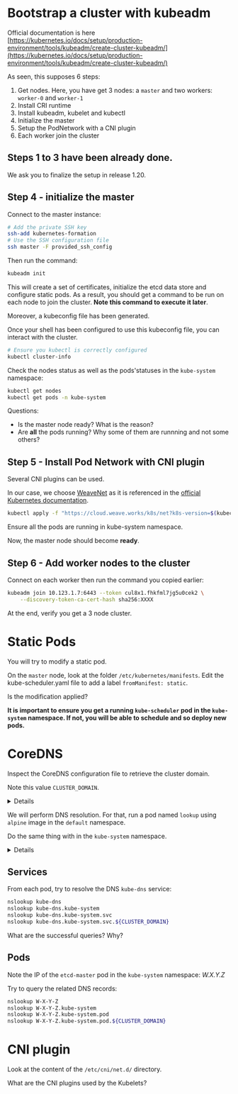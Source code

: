 # Bootstrap a cluster with kubeadm

Official documentation is here [https://kubernetes.io/docs/setup/production-environment/tools/kubeadm/create-cluster-kubeadm/](https://kubernetes.io/docs/setup/production-environment/tools/kubeadm/create-cluster-kubeadm/)

As seen, this supposes 6 steps:
1. Get nodes. Here, you have get 3 nodes: a `master` and two workers: `worker-0` and `worker-1`
2. Install CRI runtime
3. Install kubeadm, kubelet and kubectl
4. Initialize the master
5. Setup the PodNetwork with a CNI plugin
6. Each worker join the cluster

## Steps 1 to 3 have been already done.

We ask you to finalize the setup in release 1.20.

## Step 4 - initialize the master

Connect to the master instance:
```sh
# Add the private SSH key
ssh-add kubernetes-formation
# Use the SSH configuration file
ssh master -F provided_ssh_config 
```

Then run the command:
```sh
kubeadm init
```

This will create a set of certificates, initialize the etcd data store and configure static pods.
As a result, you should get a command to be run on each node to join the cluster. **Note this command to execute it later**.

Moreover, a kubeconfig file has been generated.

Once your shell has been configured to use this kubeconfig file, you can interact with the cluster.

```sh
# Ensure you kubectl is correctly configured
kubectl cluster-info
```

Check the nodes status as well as the pods'statuses in the `kube-system` namespace:
```sh
kubectl get nodes
kubectl get pods -n kube-system
```

Questions:
* Is the master node ready? What is the reason?
* Are **all** the pods running? Why some of them are runnning and not some others?


## Step 5 - Install Pod Network with CNI plugin

Several CNI plugins can be used. 

In our case, we choose [WeaveNet](https://www.weave.works/docs/net/latest/overview/) as it is referenced in the [official Kubernetes documentation](https://kubernetes.io/docs/setup/production-environment/tools/kubeadm/high-availability/#steps-for-the-first-control-plane-node).

```sh
kubectl apply -f "https://cloud.weave.works/k8s/net?k8s-version=$(kubectl version | base64 | tr -d '\n')"
```

Ensure all the pods are running in kube-system namespace.

Now, the master node should become **ready**.

## Step 6 - Add worker nodes to the cluster

Connect on each worker then run the command you copied earlier:
```sh
kubeadm join 10.123.1.7:6443 --token cul8x1.fhkfml7jg5u0cek2 \
    --discovery-token-ca-cert-hash sha256:XXXX
```

At the end, verify you get a 3 node cluster.

# Static Pods

You will try to modify a static pod.

On the `master` node, look at the folder `/etc/kubernetes/manifests`.
Edit the kube-scheduler.yaml file to add a label `fromManifest: static`.

Is the modification applied?

**It is important to ensure you get a running `kube-scheduler` pod in the `kube-system` namespace. If not, you will be able to schedule and so deploy new pods.**

# CoreDNS

Inspect the CoreDNS configuration file to retrieve the cluster domain.

Note this value `CLUSTER_DOMAIN`.

<details>

```sh
kubectl get cm coredns -n kube-system -o yaml|grep kubernetes|awk '{print $2}'
```

</details>

We will perform DNS resolution.
For that, run a pod named `lookup` using `alpine` image in the `default` namespace.

Do the same thing with in the `kube-system` namespace.

<details>

```sh
kubectl run lookup --image=alpine -n default -- sh -c "sleep 1000"
kubectl run lookup --image=alpine -n kube-system -- sh -c "sleep 1000"
```

</details>

## Services

From each pod, try to resolve the DNS `kube-dns` service:
```sh
nslookup kube-dns
nslookup kube-dns.kube-system
nslookup kube-dns.kube-system.svc
nslookup kube-dns.kube-system.svc.${CLUSTER_DOMAIN}
```

What are the successful queries? Why?

## Pods

Note the IP of the `etcd-master` pod in the `kube-system` namespace: *W.X.Y.Z*

Try to query the related DNS records:
```sh
nslookup W-X-Y-Z
nslookup W-X-Y-Z.kube-system
nslookup W-X-Y-Z.kube-system.pod
nslookup W-X-Y-Z.kube-system.pod.${CLUSTER_DOMAIN}
```

# CNI plugin

Look at the content of the `/etc/cni/net.d/` directory.

What are the CNI plugins used by the Kubelets?